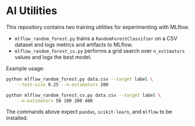 # AI Utilities

This repository contains two training utilities for experimenting with MLflow.

- `mlflow_random_forest.py` trains a `RandomForestClassifier` on a CSV dataset and logs metrics and artifacts to MLflow.
- `mlflow_random_forest_cv.py` performs a grid search over `n_estimators` values and logs the best model.

Example usage:

```bash
python mlflow_random_forest.py data.csv --target label \
    --test-size 0.25 --n-estimators 200

python mlflow_random_forest_cv.py data.csv --target label \
    --n-estimators 50 100 200 400
```

The commands above expect `pandas`, `scikit-learn`, and `mlflow` to be installed.


